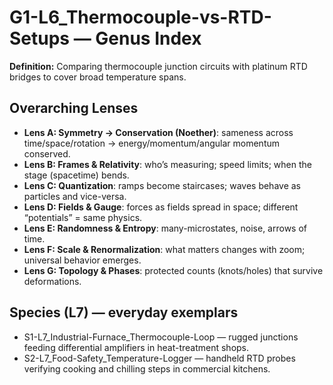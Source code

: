 # G1-L6_Thermocouple-vs-RTD-Setups — Genus Index
**Definition:** Comparing thermocouple junction circuits with platinum RTD bridges to cover broad temperature spans.
## Overarching Lenses

- **Lens A: Symmetry -> Conservation (Noether)**: sameness across time/space/rotation → energy/momentum/angular momentum conserved.
- **Lens B: Frames & Relativity**: who’s measuring; speed limits; when the stage (spacetime) bends.
- **Lens C: Quantization**: ramps become staircases; waves behave as particles and vice-versa.
- **Lens D: Fields & Gauge**: forces as fields spread in space; different “potentials” = same physics.
- **Lens E: Randomness & Entropy**: many-microstates, noise, arrows of time.
- **Lens F: Scale & Renormalization**: what matters changes with zoom; universal behavior emerges.
- **Lens G: Topology & Phases**: protected counts (knots/holes) that survive deformations.

## Species (L7) — everyday exemplars
- S1-L7_Industrial-Furnace_Thermocouple-Loop — rugged junctions feeding differential amplifiers in heat-treatment shops.
- S2-L7_Food-Safety_Temperature-Logger — handheld RTD probes verifying cooking and chilling steps in commercial kitchens.
